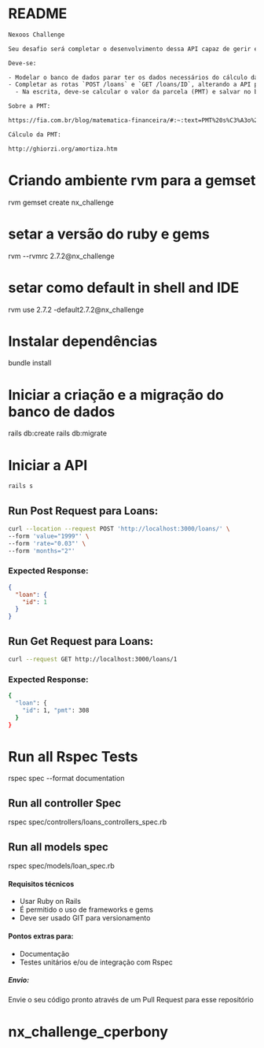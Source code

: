 # README

```txt
Nexoos Challenge

Seu desafio será completar o desenvolvimento dessa API capaz de gerir empréstimos, salvando informações necessárias do cliente para podermos realizar o cálculo do valor da parcela (PMT), além de haver a possibilidade de leitura desses dados pelo cliente.

Deve-se:

- Modelar o banco de dados parar ter os dados necessários do cálculo da PMT
- Completar as rotas `POST /loans` e `GET /loans/ID`, alterando a API para escrever e retornar dados do banco de dados.
  - Na escrita, deve-se calcular o valor da parcela (PMT) e salvar no banco de dados.

Sobre a PMT:

https://fia.com.br/blog/matematica-financeira/#:~:text=PMT%20s%C3%A3o%20pagamentos%20de%20mesmo,ou%20empresarial)%20de%20forma%20recorrente.&text=Por%20isso%2C%20tamb%C3%A9m%20s%C3%A3o%20tratados,fixa%20de%20empr%C3%A9stimo%20ou%20financiamento

Cálculo da PMT:

http://ghiorzi.org/amortiza.htm
```
# Criando ambiente rvm para a gemset
rvm gemset create nx_challenge

# setar a versão do ruby e gems
rvm --rvmrc 2.7.2@nx_challenge

# setar como default in shell and IDE
rvm use 2.7.2 -default2.7.2@nx_challenge

# Instalar dependências
bundle install

# Iniciar a criação e a migração do banco de dados
rails db:create
rails db:migrate

# Iniciar a API
```ruby
rails s
```
## Run Post Request para Loans:

```sh
curl --location --request POST 'http://localhost:3000/loans/' \
--form 'value="1999"' \
--form 'rate="0.03"' \
--form 'months="2"'
```

### Expected Response:

```json
{
  "loan": {
    "id": 1
  }
}
```
## Run Get Request para Loans:

```sh
curl --request GET http://localhost:3000/loans/1
```

### Expected Response:
```sh
{
  "loan": {
    "id": 1, "pmt": 308
  }
}
```

# Run all Rspec Tests
rspec spec --format documentation

## Run all controller Spec
rspec spec/controllers/loans_controllers_spec.rb 

## Run all models spec
rspec spec/models/loan_spec.rb 

#### Requisitos técnicos
- Usar Ruby on Rails
- É permitido o uso de frameworks e gems
- Deve ser usado GIT para versionamento

#### Pontos extras para:

- Documentação
- Testes unitários e/ou de integração com Rspec

##### Envio:

Envie o seu código pronto através de um Pull Request para esse repositório
# nx_challenge_cperbony
